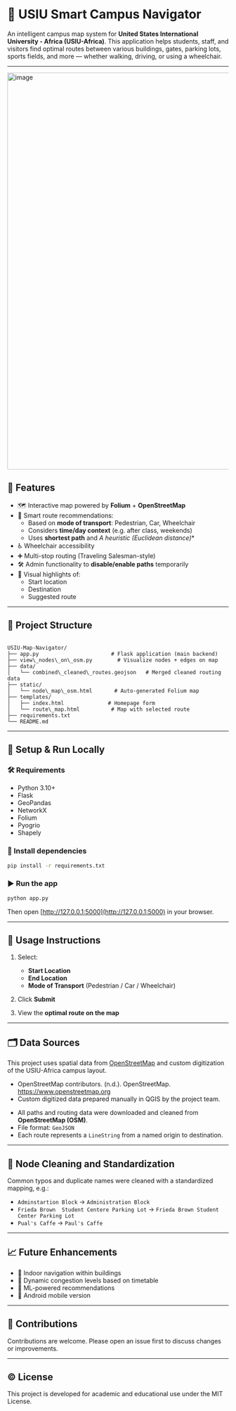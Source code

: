 # 🧭 USIU Smart Campus Navigator

An intelligent campus map system for **United States International University - Africa (USIU-Africa)**. This application helps students, staff, and visitors find optimal routes between various buildings, gates, parking lots, sports fields, and more — whether walking, driving, or using a wheelchair.

---
<img width="1870" height="903" alt="image" src="https://github.com/user-attachments/assets/5fb6d183-dbab-4e37-907d-a49542c8646d" />

## 📌 Features

- 🗺️ Interactive map powered by **Folium** + **OpenStreetMap**
- 🧠 Smart route recommendations:
  - Based on **mode of transport**: Pedestrian, Car, Wheelchair
  - Considers **time/day context** (e.g. after class, weekends)
  - Uses **shortest path** and **A* heuristic (Euclidean distance)**
- ♿ Wheelchair accessibility
- ➕ Multi-stop routing (Traveling Salesman-style)
- 🛠️ Admin functionality to **disable/enable paths** temporarily
- 📍 Visual highlights of:
  - Start location
  - Destination
  - Suggested route

---

## 📂 Project Structure

```

USIU-Map-Navigator/
├── app.py                       # Flask application (main backend)
├── view\_nodes\_on\_osm.py        # Visualize nodes + edges on map
├── data/
│   └── combined\_cleaned\_routes.geojson   # Merged cleaned routing data
├── static/
│   └── node\_map\_osm.html       # Auto-generated Folium map
├── templates/
│   ├── index.html              # Homepage form
│   └── route\_map.html          # Map with selected route
├── requirements.txt
└── README.md

````

---

## 🚀 Setup & Run Locally

### 🛠️ Requirements

- Python 3.10+
- Flask
- GeoPandas
- NetworkX
- Folium
- Pyogrio
- Shapely

### 🔽 Install dependencies

```bash
pip install -r requirements.txt
````

### ▶️ Run the app

```bash
python app.py
```

Then open [http://127.0.0.1:5000](http://127.0.0.1:5000) in your browser.

---

## 🧪 Usage Instructions

1. Select:

   * **Start Location**
   * **End Location**
   * **Mode of Transport** (Pedestrian / Car / Wheelchair)
2. Click **Submit**
3. View the **optimal route on the map**

---

## 🗂️ Data Sources
This project uses spatial data from [OpenStreetMap](https://www.openstreetmap.org) and custom digitization of the USIU-Africa campus layout.
- OpenStreetMap contributors. (n.d.). OpenStreetMap. https://www.openstreetmap.org
- Custom digitized data prepared manually in QGIS by the project team.
* All paths and routing data were downloaded and cleaned from **OpenStreetMap (OSM)**.
* File format: `GeoJSON`
* Each route represents a `LineString` from a named origin to destination.

---

## 🧹 Node Cleaning and Standardization

Common typos and duplicate names were cleaned with a standardized mapping, e.g.:

* `Adminstartion Block` → `Administration Block`
* `Frieda Brown  Student Centere Parking Lot` → `Frieda Brown Student Center Parking Lot`
* `Pual's Caffe` → `Paul's Caffe`

---

## 📈 Future Enhancements

* 🧭 Indoor navigation within buildings
* 📅 Dynamic congestion levels based on timetable
* 🧠 ML-powered recommendations
* 📱 Android mobile version

---

## 🤝 Contributions

Contributions are welcome. Please open an issue first to discuss changes or improvements.

---

## © License

This project is developed for academic and educational use under the MIT License.

```
